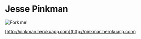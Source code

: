 # Jesse Pinkman

![Fork me!](http://pinkman.herokuapp.com/bitch.jpg?text=Fork%20me)

[http://pinkman.herokuapp.com](http://pinkman.herokuapp.com)
